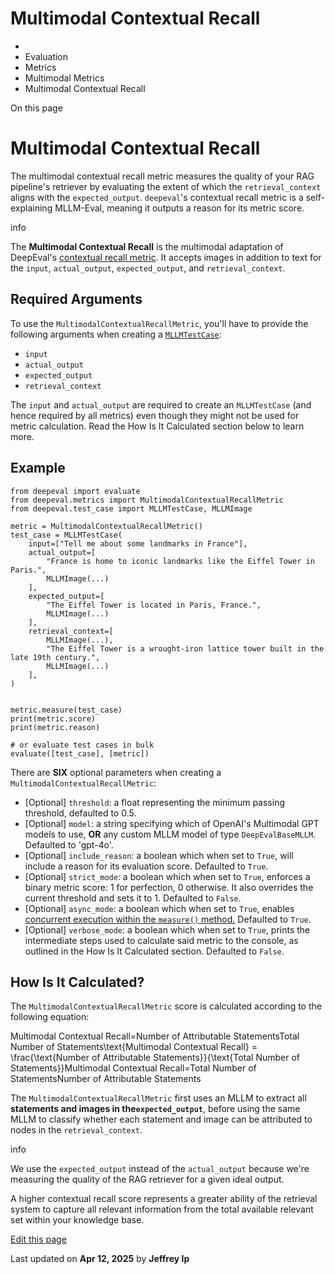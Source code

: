 # Multimodal Contextual Recall

  * [](/)
  * Evaluation
  * Metrics
  * Multimodal Metrics
  * Multimodal Contextual Recall

On this page

# Multimodal Contextual Recall

The multimodal contextual recall metric measures the quality of your RAG pipeline's retriever by evaluating the extent of which the `retrieval_context` aligns with the `expected_output`. `deepeval`'s contextual recall metric is a self-explaining MLLM-Eval, meaning it outputs a reason for its metric score.

info

The **Multimodal Contextual Recall** is the multimodal adaptation of DeepEval's [contextual recall metric](/docs/metrics-contextual-recall). It accepts images in addition to text for the `input`, `actual_output`, `expected_output`, and `retrieval_context`.

## Required Arguments​

To use the `MultimodalContextualRecallMetric`, you'll have to provide the following arguments when creating a [`MLLMTestCase`](/docs/evaluation-test-cases#mllm-test-case):

  * `input`
  * `actual_output`
  * `expected_output`
  * `retrieval_context`

The `input` and `actual_output` are required to create an `MLLMTestCase` (and hence required by all metrics) even though they might not be used for metric calculation. Read the How Is It Calculated section below to learn more.

## Example​
    
    
    from deepeval import evaluate  
    from deepeval.metrics import MultimodalContextualRecallMetric  
    from deepeval.test_case import MLLMTestCase, MLLMImage  
      
    metric = MultimodalContextualRecallMetric()  
    test_case = MLLMTestCase(  
        input=["Tell me about some landmarks in France"],  
        actual_output=[  
            "France is home to iconic landmarks like the Eiffel Tower in Paris.",  
            MLLMImage(...)  
        ],  
        expected_output=[  
            "The Eiffel Tower is located in Paris, France.",  
            MLLMImage(...)  
        ],  
        retrieval_context=[  
            MLLMImage(...),  
            "The Eiffel Tower is a wrought-iron lattice tower built in the late 19th century.",  
            MLLMImage(...)  
        ],  
    )  
      
      
    metric.measure(test_case)  
    print(metric.score)  
    print(metric.reason)  
      
    # or evaluate test cases in bulk  
    evaluate([test_case], [metric])  
    

There are **SIX** optional parameters when creating a `MultimodalContextualRecallMetric`:

  * [Optional] `threshold`: a float representing the minimum passing threshold, defaulted to 0.5.
  * [Optional] `model`: a string specifying which of OpenAI's Multimodal GPT models to use, **OR** any custom MLLM model of type `DeepEvalBaseMLLM`. Defaulted to 'gpt-4o'.
  * [Optional] `include_reason`: a boolean which when set to `True`, will include a reason for its evaluation score. Defaulted to `True`.
  * [Optional] `strict_mode`: a boolean which when set to `True`, enforces a binary metric score: 1 for perfection, 0 otherwise. It also overrides the current threshold and sets it to 1. Defaulted to `False`.
  * [Optional] `async_mode`: a boolean which when set to `True`, enables [concurrent execution within the `measure()` method.](/docs/metrics-introduction#measuring-metrics-in-async) Defaulted to `True`.
  * [Optional] `verbose_mode`: a boolean which when set to `True`, prints the intermediate steps used to calculate said metric to the console, as outlined in the How Is It Calculated section. Defaulted to `False`.

## How Is It Calculated?​

The `MultimodalContextualRecallMetric` score is calculated according to the following equation:

Multimodal Contextual Recall=Number of Attributable StatementsTotal Number of Statements\text{Multimodal Contextual Recall} = \frac{\text{Number of Attributable Statements}}{\text{Total Number of Statements}}Multimodal Contextual Recall=Total Number of StatementsNumber of Attributable Statements​

The `MultimodalContextualRecallMetric` first uses an MLLM to extract all **statements and images in the`expected_output`**, before using the same MLLM to classify whether each statement and image can be attributed to nodes in the `retrieval_context`.

info

We use the `expected_output` instead of the `actual_output` because we're measuring the quality of the RAG retriever for a given ideal output.

A higher contextual recall score represents a greater ability of the retrieval system to capture all relevant information from the total available relevant set within your knowledge base.

[Edit this page](https://github.com/confident-ai/deepeval/edit/main/docs/docs/multimodal-metrics-contextual-recall.mdx)

Last updated on **Apr 12, 2025** by **Jeffrey Ip**
